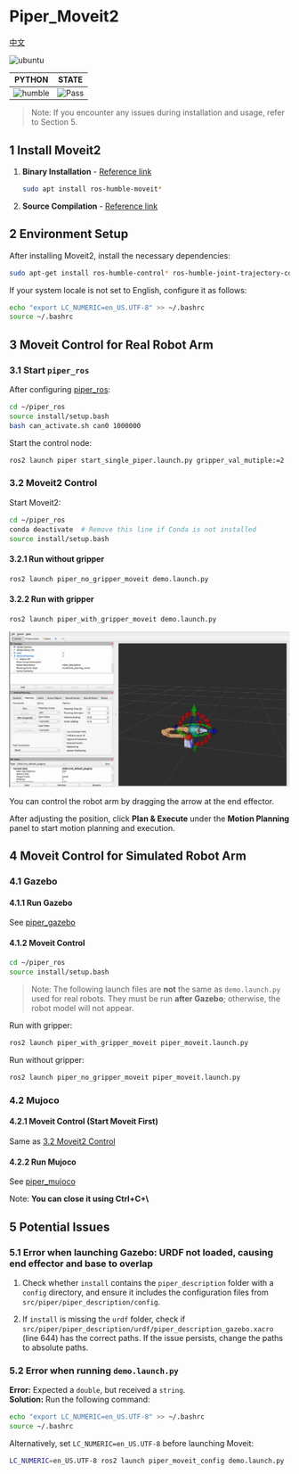 # Piper_Moveit2

[中文](README.md)

![ubuntu](https://img.shields.io/badge/Ubuntu-22.04-orange.svg)

| PYTHON  | STATE |
|---------|-------|
| ![humble](https://img.shields.io/badge/ros-humble-blue.svg) | ![Pass](https://img.shields.io/badge/Pass-blue.svg) |

> Note: If you encounter any issues during installation and usage, refer to Section 5.

## 1 Install Moveit2

1) **Binary Installation** - [Reference link](https://moveit.ai/install-moveit2/binary/)

    ```bash
    sudo apt install ros-humble-moveit*
    ```

2) **Source Compilation** - [Reference link](https://moveit.ai/install-moveit2/source/)

## 2 Environment Setup

After installing Moveit2, install the necessary dependencies:

```bash
sudo apt-get install ros-humble-control* ros-humble-joint-trajectory-controller ros-humble-joint-state-* ros-humble-gripper-controllers ros-humble-trajectory-msgs
```

If your system locale is not set to English, configure it as follows:

```bash
echo "export LC_NUMERIC=en_US.UTF-8" >> ~/.bashrc
source ~/.bashrc
```

## 3 Moveit Control for Real Robot Arm

### 3.1 Start `piper_ros`

After configuring [piper_ros](../../README.MD#1-Installation-Method):

```bash
cd ~/piper_ros
source install/setup.bash
bash can_activate.sh can0 1000000
```

Start the control node:

```bash
ros2 launch piper start_single_piper.launch.py gripper_val_mutiple:=2
```

### 3.2 Moveit2 Control

Start Moveit2:

```bash
cd ~/piper_ros
conda deactivate  # Remove this line if Conda is not installed
source install/setup.bash
```

#### 3.2.1 Run without gripper

```bash
ros2 launch piper_no_gripper_moveit demo.launch.py
```

#### 3.2.2 Run with gripper

```bash
ros2 launch piper_with_gripper_moveit demo.launch.py
```

![piper_moveit](../../asserts/pictures/piper_moveit.png)

You can control the robot arm by dragging the arrow at the end effector.

After adjusting the position, click **Plan & Execute** under the **Motion Planning** panel to start motion planning and execution.

## 4 Moveit Control for Simulated Robot Arm

### 4.1 Gazebo

#### 4.1.1 Run Gazebo

See [piper_gazebo](../piper_sim/README(EN).md#1-gazebo-simulation)

#### 4.1.2 Moveit Control

```bash
cd ~/piper_ros
source install/setup.bash
```

> Note: The following launch files are **not** the same as `demo.launch.py` used for real robots. They must be run **after Gazebo**; otherwise, the robot model will not appear.

Run with gripper:

```bash
ros2 launch piper_with_gripper_moveit piper_moveit.launch.py
```

Run without gripper:

```bash
ros2 launch piper_no_gripper_moveit piper_moveit.launch.py
```

### 4.2 Mujoco

#### 4.2.1 Moveit Control (Start Moveit First)

Same as [3.2 Moveit2 Control](#32-moveit2-control)

#### 4.2.2 Run Mujoco

See [piper_mujoco](../piper_sim/README(EN).md#2-mujoco-simulation)

Note: **You can close it using Ctrl+C+\\**

## 5 Potential Issues

### 5.1 Error when launching Gazebo: URDF not loaded, causing end effector and base to overlap

1. Check whether `install` contains the `piper_description` folder with a `config` directory, and ensure it includes the configuration files from `src/piper/piper_description/config`.

2. If `install` is missing the `urdf` folder, check if `src/piper/piper_description/urdf/piper_description_gazebo.xacro` (line 644) has the correct paths. If the issue persists, change the paths to absolute paths.

### 5.2 Error when running `demo.launch.py`

**Error:** Expected a `double`, but received a `string`.  
**Solution:** Run the following command:

```bash
echo "export LC_NUMERIC=en_US.UTF-8" >> ~/.bashrc
source ~/.bashrc
```

Alternatively, set `LC_NUMERIC=en_US.UTF-8` before launching Moveit:

```bash
LC_NUMERIC=en_US.UTF-8 ros2 launch piper_moveit_config demo.launch.py
```
